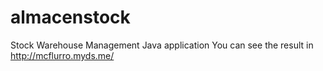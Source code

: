 # almacenstock
Stock Warehouse Management Java application
You can see the result in http://mcflurro.myds.me/
